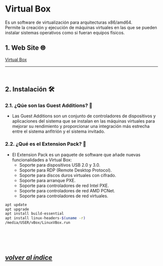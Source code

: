 # Virtual Box
Es un software de virtualización para arquitecturas x86/amd64.  
Permite la creación y ejecución de máquinas virtuales en las que se pueden instalar sistemas operativos como si fueran equipos físicos.

## 1. Web Site 🌐
[Virtual Box](https://www.virtualbox.org/)

---
<br>

## 2. Instalación 🛠️
### 2.1. ¿Qúe son las Guest Additions? 🤔
- Las Guest Additions son un conjunto de controladores de dispositivos y aplicaciones del sistema que se instalan en las máquinas virtuales para mejorar su rendimiento y proporcionar una integración más estrecha entre el sistema anfitrión y el sistema invitado.

### 2.2. ¿Qué es el Extension Pack? 🤔
- El Extension Pack es un paquete de software que añade nuevas funcionalidades a Virtual Box:
  - Soporte para dispositivos USB 2.0 y 3.0.
  - Soporte para RDP (Remote Desktop Protocol).
  - Soporte para discos duros virtuales con cifrado.
  - Soporte para arranque PXE.
  - Soporte para controladores de red Intel PXE.
  - Soporte para controladores de red AMD PCNet.
  - Soporte para controladores de red virtuales.

```bash
apt update
apt upgrade
apt install build-essential
apt install linux-headers-$(uname -r)
/media/USER/vBox/LinuxVBox.run
```

<br><br><br>

## *[volver al índice](../README.md)*